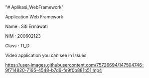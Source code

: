 "# Aplikasi_WebFramework" 

Application Web Framework

Name : Siti Ermawati

NIM : 200602123

Class : TI_D



Video application you can see in Issues


https://user-images.githubusercontent.com/75726694/147504746-9f714820-7195-4548-b7d6-fe9f0b881b51.mp4

